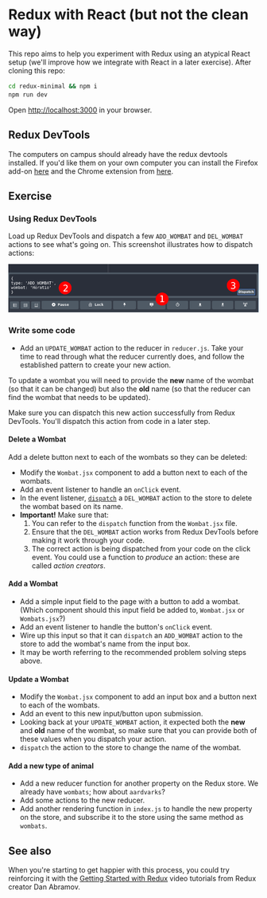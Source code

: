 # Redux with React (but not the clean way)

This repo aims to help you experiment with Redux using an atypical React setup (we'll improve how we integrate with React in a later exercise). After cloning this repo:

```sh
cd redux-minimal && npm i
npm run dev
```

Open [http://localhost:3000](http://localhost:3000) in your browser.


## Redux DevTools

The computers on campus should already have the redux devtools installed. If you'd like them on your own computer you can install the Firefox add-on [here](https://addons.mozilla.org/en-US/firefox/addon/reduxdevtools/) and the Chrome extension from [here](https://chrome.google.com/webstore/detail/redux-devtools/lmhkpmbekcpmknklioeibfkpmmfibljd).


## Exercise

### Using Redux DevTools

Load up Redux DevTools and dispatch a few `ADD_WOMBAT` and `DEL_WOMBAT` actions to see what's going on. This screenshot illustrates how to dispatch actions:

![Dispatching actions using Redux dev tools](./screenshot1.png)


### Write some code

- Add an `UPDATE_WOMBAT` action to the reducer in `reducer.js`. Take your time to read through what the reducer currently does, and follow the established pattern to create your new action.

To update a wombat you will need to provide the **new** name of the wombat (so that it can be changed) but also the **old** name (so that the reducer can find the wombat that needs to be updated).

Make sure you can dispatch this new action successfully from Redux DevTools. You'll dispatch this action from code in a later step.


#### Delete a Wombat

Add a delete button next to each of the wombats so they can be deleted:

- Modify the `Wombat.jsx` component to add a button next to each of the wombats.
- Add an event listener to handle an `onClick` event.
- In the event listener, [`dispatch`](http://redux.js.org/docs/api/Store.html#dispatch) a `DEL_WOMBAT` action to the store to delete the wombat based on its name.
- **Important!** Make sure that:
  1. You can refer to the `dispatch` function from the `Wombat.jsx` file.
  2. Ensure that the `DEL_WOMBAT` action works from Redux DevTools before making it work through your code.
  3. The correct action is being dispatched from your code on the click event. You could use a function to *produce* an action: these are called *action creators*.


#### Add a Wombat

- Add a simple input field to the page with a button to add a wombat.
(Which component should this input field be added to, `Wombat.jsx` or `Wombats.jsx`?)
- Add an event listener to handle the button's `onClick` event.
- Wire up this input so that it can `dispatch` an `ADD_WOMBAT` action to the store to add the wombat's name from the input box.
- It may be worth referring to the recommended problem solving steps above.


#### Update a Wombat

- Modify the `Wombat.jsx` component to add an input box and a button next to each of the wombats.
- Add an event to this new input/button upon submission.
- Looking back at your `UPDATE_WOMBAT` action, it expected both the **new** and **old** name of the wombat, so make sure that you can provide both of these values when you dispatch your action.
- `dispatch` the action to the store to change the name of the wombat.


#### Add a new type of animal

- Add a new reducer function for another property on the Redux store. We already have `wombats`; how about `aardvarks`?
- Add some actions to the new reducer.
- Add another rendering function in `index.js` to handle the new property on the store, and subscribe it to the store using the same method as `wombats`.


## See also

When you're starting to get happier with this process, you could try reinforcing it with the [Getting Started with Redux](https://egghead.io/courses/getting-started-with-redux) video tutorials from Redux creator Dan Abramov.
